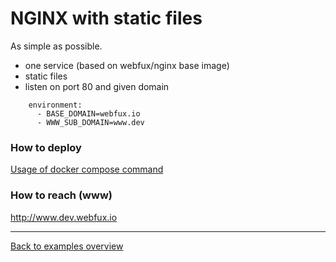 # NGINX with static files 
As simple as possible.

- one service (based on webfux/nginx base image)
- static files
- listen on port 80 and given domain<br>
```
    environment:
      - BASE_DOMAIN=webfux.io
      - WWW_SUB_DOMAIN=www.dev
```
### How to deploy
[Usage of docker compose command](../README.md#usage-of-docker-compose-command)

### How to reach (www)
http://www.dev.webfux.io

---
[Back to examples overview](../README.md)